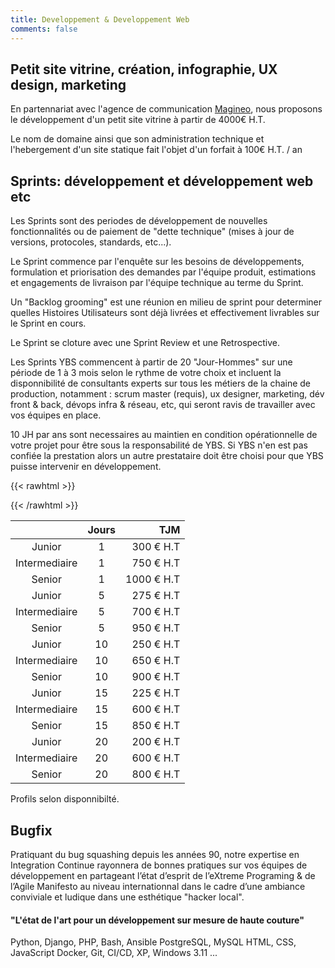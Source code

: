 ```yaml
---
title: Developpement & Developpement Web
comments: false
---
```


## Petit site vitrine, création, infographie, UX design, marketing

En partennariat avec l'agence de communication [Magineo](https://magineo.fr),
nous proposons le développement d'un petit site vitrine à partir de 4000€ H.T.

Le nom de domaine ainsi que son administration technique et l'hebergement d'un
site statique fait l'objet d'un forfait à 100€ H.T. / an

## Sprints: développement et développement web etc

Les Sprints sont des periodes de développement de nouvelles fonctionnalités ou
de paiement de "dette technique" (mises à jour de versions, protocoles,
standards, etc...).

Le Sprint commence par l'enquête sur les besoins de développements, formulation
et priorisation des demandes par l'équipe produit, estimations et engagements
de livraison par l'équipe technique au terme du Sprint.

Un "Backlog grooming" est une réunion en milieu de sprint pour determiner
quelles Histoires Utilisateurs sont déjà livrées et effectivement livrables sur
le Sprint en cours.

Le Sprint se cloture avec une Sprint Review et une Retrospective.

Les Sprints YBS commencent à partir de 20 "Jour-Hommes" sur une période de 1 à
3 mois selon le rythme de votre choix et incluent la disponnibilité de
consultants experts sur tous les métiers de la chaine de production, notamment
: scrum master (requis), ux designer, marketing, dév front & back, dévops infra
& réseau, etc, qui seront ravis de travailler avec vos équipes en place.

10 JH par ans sont necessaires au maintien en condition opérationnelle de votre
projet pour être sous la responsabilité de YBS. Si YBS n'en est pas confiée la
prestation alors un autre prestataire doit être choisi pour que YBS puisse
intervenir en développement.

{{< rawhtml >}}
<style type="text/css">
  table { width: 100%; }
</style>
{{< /rawhtml >}}

|  | Jours | TJM |
| :---------: | :----: | ---: |
| Junior        | 1  | 300  € H.T |
| Intermediaire | 1  | 750  € H.T |
| Senior        | 1  | 1000 € H.T |
| Junior        | 5  | 275  € H.T |
| Intermediaire | 5  | 700  € H.T |
| Senior        | 5  | 950  € H.T |
| Junior        | 10 | 250  € H.T |
| Intermediaire | 10 | 650  € H.T |
| Senior        | 10 | 900  € H.T |
| Junior        | 15 | 225  € H.T |
| Intermediaire | 15 | 600  € H.T |
| Senior        | 15 | 850  € H.T |
| Junior        | 20 | 200  € H.T |
| Intermediaire | 20 | 600  € H.T |
| Senior        | 20 | 800  € H.T |

Profils selon disponnibilté.

## Bugfix

Pratiquant du bug squashing depuis les années 90, notre expertise en
Integration Continue rayonnera de bonnes pratiques sur vos équipes de
développement en partageant l’état d’esprit de l’eXtreme Programing & de
l’Agile Manifesto au niveau internationnal dans le cadre d’une ambiance
conviviale et ludique dans une esthétique "hacker local".

#### "L'état de l'art pour un développement sur mesure de haute couture"

Python, Django, PHP, Bash, Ansible
PostgreSQL, MySQL
HTML, CSS, JavaScript
Docker, Git, CI/CD, XP,
Windows 3.11
...
